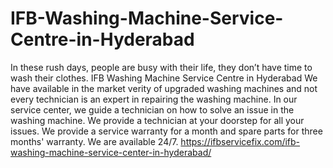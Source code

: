 # IFB-Washing-Machine-Service-Centre-in-Hyderabad
 In these rush days, people are busy with their life, they don’t have time to wash their clothes. IFB Washing Machine Service Centre in Hyderabad  We have available in the market verity of upgraded washing machines and not every technician is an expert in repairing the washing machine. In our service center, we guide a technician on how to solve an issue in the washing machine. We provide a technician at your doorstep for all your issues. We provide a service warranty for a month and spare parts for three months' warranty. We are available 24/7. https://ifbservicefix.com/ifb-washing-machine-service-center-in-hyderabad/
